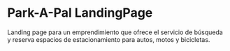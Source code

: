 # Park-A-Pal LandingPage
Landing page para un emprendimiento que ofrece el servicio de búsqueda y reserva espacios de estacionamiento para autos, motos y bicicletas.

